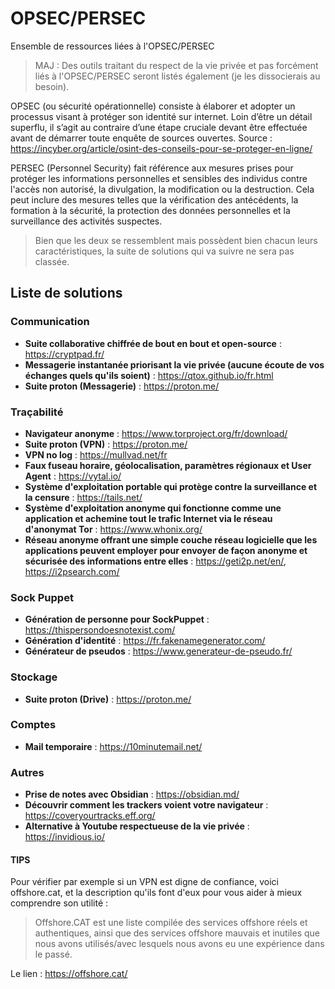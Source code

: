 # OPSEC/PERSEC
Ensemble de ressources liées à l'OPSEC/PERSEC 

> MAJ : Des outils traitant du respect de la vie privée et pas forcément liés à l'OPSEC/PERSEC seront listés également (je les dissocierais au besoin).

OPSEC (ou sécurité opérationnelle) consiste à élaborer et adopter un processus visant à protéger son identité sur internet. Loin d’être un détail superflu, il s’agit au contraire d’une étape cruciale devant être effectuée avant de démarrer toute enquête de sources ouvertes. Source : https://incyber.org/article/osint-des-conseils-pour-se-proteger-en-ligne/

PERSEC (Personnel Security) fait référence aux mesures prises pour protéger les informations personnelles et sensibles des individus contre l'accès non autorisé, la divulgation, la modification ou la destruction. Cela peut inclure des mesures telles que la vérification des antécédents, la formation à la sécurité, la protection des données personnelles et la surveillance des activités suspectes.

> Bien que les deux se ressemblent mais possèdent bien chacun leurs caractéristiques, la suite de solutions qui va suivre ne sera pas classée.

## Liste de solutions 

### Communication

- **Suite collaborative chiffrée de bout en bout et open-source** : https://cryptpad.fr/
- **Messagerie instantanée priorisant la vie privée (aucune écoute de vos échanges quels qu'ils soient)** : https://qtox.github.io/fr.html
- **Suite proton (Messagerie)** : https://proton.me/

### Traçabilité

- **Navigateur anonyme** : https://www.torproject.org/fr/download/
- **Suite proton (VPN)** : https://proton.me/
- **VPN no log** : https://mullvad.net/fr
- **Faux fuseau horaire, géolocalisation, paramètres régionaux et User Agent** : https://vytal.io/
- **Système d'exploitation portable qui protège contre la surveillance et la censure** : https://tails.net/
- **Système d'exploitation anonyme qui fonctionne comme une application et achemine tout le trafic Internet via le réseau d'anonymat Tor** : https://www.whonix.org/
- **Réseau anonyme offrant une simple couche réseau logicielle que les applications peuvent employer pour envoyer de façon anonyme et sécurisée des informations entre elles** : https://geti2p.net/en/, https://i2psearch.com/

### Sock Puppet

- **Génération de personne pour SockPuppet** : https://thispersondoesnotexist.com/
- **Génération d'identité** : https://fr.fakenamegenerator.com/
- **Générateur de pseudos** : https://www.generateur-de-pseudo.fr/

### Stockage 

- **Suite proton (Drive)** : https://proton.me/

### Comptes

- **Mail temporaire** : https://10minutemail.net/

### Autres

- **Prise de notes avec Obsidian** : https://obsidian.md/
- **Découvrir comment les trackers voient votre navigateur** : https://coveryourtracks.eff.org/
- **Alternative à Youtube respectueuse de la vie privée** : https://invidious.io/

#### TIPS

Pour vérifier par exemple si un VPN est digne de confiance, voici offshore.cat, et la description qu'ils font d'eux pour vous aider à mieux comprendre son utilité : 

> Offshore.CAT est une liste compilée des services offshore réels et authentiques, ainsi que des services offshore mauvais et inutiles que nous avons utilisés/avec lesquels nous avons eu une expérience dans le passé.

Le lien : https://offshore.cat/
